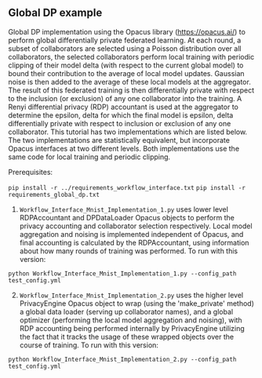 
## Global DP example

Global DP implementation using the Opacus library (https://opacus.ai/) to perform global differentially private federated learning. At each round, a subset of collaborators are selected using a Poisson distribution over all collaborators, the selected collaborators perform local training with periodic clipping of their model delta (with respect to the current global model) to bound their contribution to the average of local model updates. Gaussian noise is then added to the average of these local models at the aggregator. The result of this federated training is then differentially private with respect to the inclusion (or exclusion) of any one collaborator into the training. A Renyi differential privacy (RDP) accountant is used at the aggregator to determine the epsilon, delta for which the final model is epsilon, delta differentially private with respect to inclusion or exclusion of any one collaborator. This tutorial has two implementations which are listed below. The two implementations are statistically equivalent, but incorporate Opacus interfaces at two different levels. Both implementations use the same code for local training and periodic clipping.

Prerequisites:

`pip install -r ../requirements_workflow_interface.txt`
`pip install -r requirements_global_dp.txt`

1. `Workflow_Interface_Mnist_Implementation_1.py` uses lower level RDPAccountant and DPDataLoader Opacus objects to perform the privacy accounting and collaborator selection respectively. Local model aggregation and noising is implemented independent of Opacus, and final accounting is calculated by the RDPAccountant, using information about how many rounds of training was performed. To run with this version:

`python Workflow_Interface_Mnist_Implementation_1.py --config_path test_config.yml`

2. `Workflow_Interface_Mnist_Implementation_2.py` uses the higher level PrivacyEngine Opacus object to wrap (using the 'make_private' method) a global data loader (serving up collaborator names), and a global optimizer (performing the local model aggregation and noising), with RDP accounting being performed internally by PrivacyEngine utilizing the fact that it tracks the usage of these wrapped objects over the course of training. To run with this version:

`python Workflow_Interface_Mnist_Implementation_2.py --config_path test_config.yml`

